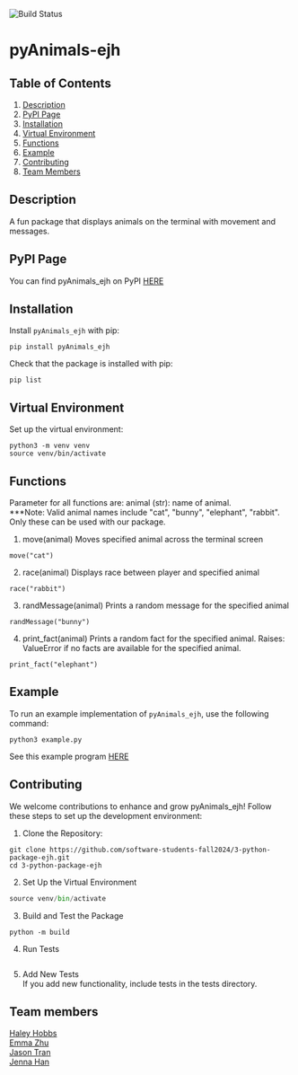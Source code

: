 ![Build Status](https://github.com/software-students-fall2024/3-python-package-ejh/actions/workflows/event-logger.yml/badge.svg)

# pyAnimals-ejh

## Table of Contents
1. [Description](#description)
2. [PyPI Page](#pypi-page)
3. [Installation](#installation)
4. [Virtual Environment](#virtual-environment)
5. [Functions](#functions)
6. [Example](#example)
7. [Contributing](#contributing)
8. [Team Members](#team-members)

## Description
A fun package that displays animals on the terminal with movement and messages.

## PyPI Page
You can find pyAnimals_ejh on PyPI [HERE](https://pypi.org/project/pyAnimals-ejh/0.2.0/)

## Installation
Install `pyAnimals_ejh` with pip:
```
pip install pyAnimals_ejh
```
Check that the package is installed with pip:
```
pip list
```

## Virtual Environment
Set up the virtual environment:
```
python3 -m venv venv
source venv/bin/activate
```

## Functions
Parameter for all functions are: animal (str): name of animal.\
***Note: Valid animal names include "cat", "bunny", "elephant", "rabbit". Only these can be used with our package.

1. move(animal)
Moves specified animal across the terminal screen
```
move("cat")
```

2. race(animal)
Displays race between player and specified animal
```
race("rabbit")
```

3. randMessage(animal)
Prints a random message for the specified animal
```
randMessage("bunny")
```

4. print_fact(animal)
Prints a random fact for the specified animal.
Raises: ValueError if no facts are available for the specified animal.
```
print_fact("elephant")
```
## Example
To run an example implementation of `pyAnimals_ejh`, use the following command:
```
python3 example.py
```
See this example program [HERE](/example.py)

## Contributing
We welcome contributions to enhance and grow pyAnimals_ejh! Follow these steps to set up the development environment:
1. Clone the Repository:
```
git clone https://github.com/software-students-fall2024/3-python-package-ejh.git
cd 3-python-package-ejh
```
2. Set Up the Virtual Environment
```python -m venv venv
source venv/bin/activate
```
3. Build and Test the Package
```
python -m build
```
4. Run Tests
```
```
5. Add New Tests\
If you add new functionality, include tests in the tests directory.

## Team members

[Haley Hobbs](https://github.com/haleyhobbs) \
[Emma Zhu](https://github.com/ez106) \
[Jason Tran](https://github.com/huyy422) \
[Jenna Han](https://github.com/jnahan)